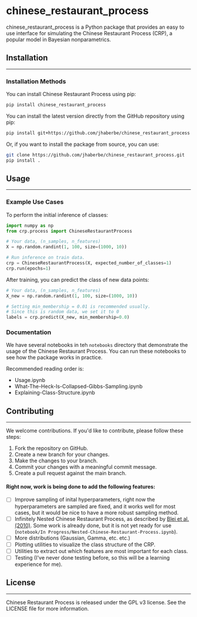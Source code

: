 # chinese_restaurant_process

chinese_restaurant_process is a Python package that provides an easy to use interface for simulating the Chinese Restaurant Process (CRP), a popular model in Bayesian nonparametrics.

## Installation
---------------

### Installation Methods

You can install Chinese Restaurant Process using pip:

```bash
pip install chinese_restaurant_process
```

You can install the latest version directly from the GitHub repository using pip:
```bash
pip install git+https://github.com/jhaberbe/chinese_restaurant_process
```

Or, if you want to install the package from source, you can use:
```bash
git clone https://github.com/jhaberbe/chinese_restaurant_process.git
pip install .
```

## Usage
--------

### Example Use Cases

To perform the initial inference of classes:

```python
import numpy as np
from crp.process import ChineseRestaurantProcess

# Your data, (n_samples, n_features)
X = np.random.randint(1, 100, size=(1000, 10))

# Run inference on train data.
crp = ChineseRestaurantProcess(X, expected_number_of_classes=1)
crp.run(epochs=1)
```

After training, you can predict the class of new data points:

```python
# Your data, (n_samples, n_features)
X_new = np.random.randint(1, 100, size=(1000, 10))

# Setting min_membership = 0.01 is recommended usually.
# Since this is random data, we set it to 0
labels = crp.predict(X_new, min_membership=0.0)
```

### Documentation

We have several notebooks in teh `notebooks` directory that demonstrate the usage of the Chinese Restaurant Process. You can run these notebooks to see how the package works in practice.

Recommended reading order is:
- Usage.ipynb
- What-The-Heck-Is-Collapsed-Gibbs-Sampling.ipynb
- Explaining-Class-Structure.ipynb

## Contributing
------------

We welcome contributions. If you'd like to contribute, please follow these steps:

1. Fork the repository on GitHub.
2. Create a new branch for your changes.
3. Make the changes to your branch.
4. Commit your changes with a meaningful commit message.
5. Create a pull request against the main branch.

#### Right now, work is being done to add the following features:
- [ ] Improve sampling of inital hyperparameters, right now the hyperparameters are sampled are fixed, and it works well for most cases, but it would be nice to have a more robust sampling method.
- [ ] Infinitely Nested Chinese Restaurant Process, as described by [Blei et al. (2010)](https://cocosci.princeton.edu/tom/papers/ncrp.pdf). Some work is already done, but it is not yet ready for use (`notebook/In Progress/Nested-Chinese-Restaurant-Process.ipynb`).
- [ ] More distributions (Gaussian, Gamma, etc. etc.)
- [ ] Plotting utilities to visualize the class structure of the CRP.
- [ ] Utilities to extract out which features are most important for each class.
- [ ] Testing (I've never done testing before, so this will be a learning experience for me).

## License
--------

Chinese Restaurant Process is released under the GPL v3 license. See the LICENSE file for more information.